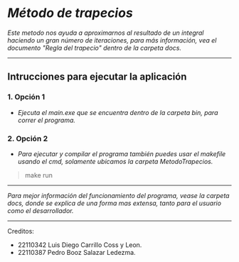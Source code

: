  # ***Método de trapecios***


 *Este metodo nos ayuda a aproximarnos al resultado de un integral haciendo un gran 
 número de iteraciones, para más información, vea el documento "Regla del trapecio" 
 dentro de la carpeta docs.*


***


 ## Intrucciones para ejecutar la aplicación


### **1. Opción 1**
  - *Ejecuta el main.exe que se encuentra dentro de la carpeta bin, para correr el programa.*

### **2. Opción 2**
  - *Para  ejecutar y compilar el programa también puedes usar el makefile usando el cmd, solamente ubicamos la carpeta MetodoTrapecios.*
> make run 

*** 

*Para mejor información del funcionamiento del programa, vease la carpeta docs, donde se explica de una forma mas extensa, tanto para el usuario como el desarrollador.*

***

Creditos:
- 22110342 Luis Diego Carrillo Coss y Leon.
- 22110387 Pedro Booz Salazar Ledezma.

